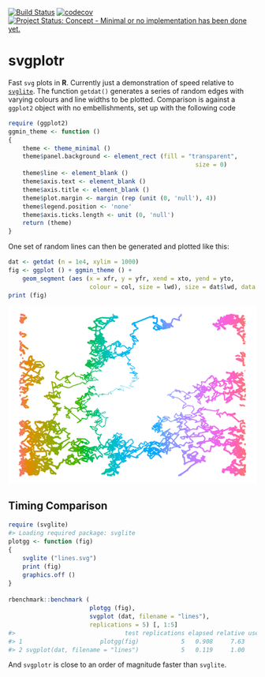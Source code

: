 <!-- README.md is generated from README.Rmd. Please edit that file -->
[![Build Status](https://travis-ci.org/mpadge/svgplotr.svg)](https://travis-ci.org/mpadge/svgplotr) [![codecov](https://codecov.io/gh/mpadge/svgplotr/branch/master/graph/badge.svg)](https://codecov.io/gh/mpadge/svgplotr) [![Project Status: Concept - Minimal or no implementation has been done yet.](http://www.repostatus.org/badges/0.1.0/concept.svg)](http://www.repostatus.org/#concept)

svgplotr
========

Fast `svg` plots in **R**. Currently just a demonstration of speed relative to [`svglite`](https://github.com/r-lib/svglite). The function `getdat()` generates a series of random edges with varying colours and line widths to be plotted. Comparison is against a `ggplot2` object with no embellishments, set up with the following code

``` r
require (ggplot2)
ggmin_theme <- function ()
{
    theme <- theme_minimal ()
    theme$panel.background <- element_rect (fill = "transparent",
                                                     size = 0)
    theme$line <- element_blank ()
    theme$axis.text <- element_blank ()
    theme$axis.title <- element_blank ()
    theme$plot.margin <- margin (rep (unit (0, 'null'), 4))
    theme$legend.position <- 'none'
    theme$axis.ticks.length <- unit (0, 'null')
    return (theme)
}
```

One set of random lines can then be generated and plotted like this:

``` r
dat <- getdat (n = 1e4, xylim = 1000)
fig <- ggplot () + ggmin_theme () +
    geom_segment (aes (x = xfr, y = yfr, xend = xto, yend = yto,
                       colour = col, size = lwd), size = dat$lwd, data = dat)
print (fig)
```

![](README-fig-1.png)

Timing Comparison
-----------------

``` r
require (svglite)
#> Loading required package: svglite
plotgg <- function (fig)
{
    svglite ("lines.svg")
    print (fig)
    graphics.off ()
}

rbenchmark::benchmark (
                       plotgg (fig),
                       svgplot (dat, filename = "lines"),
                       replications = 5) [, 1:5]
#>                               test replications elapsed relative user.self
#> 1                      plotgg(fig)            5   0.908     7.63     0.856
#> 2 svgplot(dat, filename = "lines")            5   0.119     1.00     0.112
```

And `svgplotr` is close to an order of magnitude faster than `svglite`.
